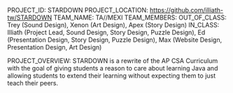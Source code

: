 PROJECT_ID: STARDOWN
PROJECT_LOCATION: https://github.com/illiath-tw/STARDOWN
TEAM_NAME: TA//MEXI
TEAM_MEMBERS:
	OUT_OF_CLASS: Trey (Sound Design), Xenon (Art Design), Apex (Story Design)
	IN_CLASS: Illiath (Project Lead, Sound Design, Story Design, Puzzle Design), Ed (Presentation Design, Story Design, Puzzle Design), Max (Website Design, Presentation Design, Art Design)


PROJECT_OVERVIEW: STARDOWN is a rewrite of the AP CSA Curriculum with the goal of giving students a reason to care about learning Java and allowing students to extend their learning without expecting them to just teach their peers.





